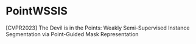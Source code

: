 # PointWSSIS
[CVPR2023] The Devil is in the Points: Weakly Semi-Supervised Instance Segmentation via Point-Guided Mask Representation
